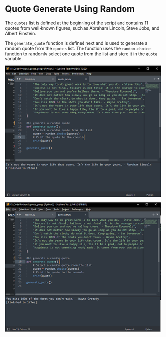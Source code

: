 # Quote Generate Using Random

The `quotes` list is defined at the beginning of the script and contains 11 quotes from well-known figures, such as Abraham Lincoln, Steve Jobs, and Albert Einstein.

The `generate_quote` function is defined next and is used to generate a random quote from the `quotes` list. The function uses the `random.choice` function to randomly select one quote from the list and store it in the `quote` variable.

![Untitled](Untitled.png)

![Untitled](Untitled1.png)